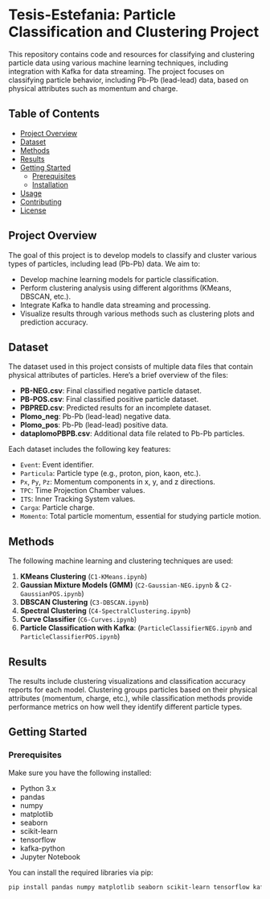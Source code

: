 # Tesis-Estefania: Particle Classification and Clustering Project

This repository contains code and resources for classifying and clustering particle data using various machine learning techniques, including integration with Kafka for data streaming. The project focuses on classifying particle behavior, including Pb-Pb (lead-lead) data, based on physical attributes such as momentum and charge.

## Table of Contents

- [Project Overview](#project-overview)
- [Dataset](#dataset)
- [Methods](#methods)
- [Results](#results)
- [Getting Started](#getting-started)
  - [Prerequisites](#prerequisites)
  - [Installation](#installation)
- [Usage](#usage)
- [Contributing](#contributing)
- [License](#license)

## Project Overview

The goal of this project is to develop models to classify and cluster various types of particles, including lead (Pb-Pb) data. We aim to:
- Develop machine learning models for particle classification.
- Perform clustering analysis using different algorithms (KMeans, DBSCAN, etc.).
- Integrate Kafka to handle data streaming and processing.
- Visualize results through various methods such as clustering plots and prediction accuracy.

## Dataset

The dataset used in this project consists of multiple data files that contain physical attributes of particles. Here’s a brief overview of the files:

- **PB-NEG.csv**: Final classified negative particle dataset.
- **PB-POS.csv**: Final classified positive particle dataset.
- **PBPRED.csv**: Predicted results for an incomplete dataset.
- **Plomo_neg**: Pb-Pb (lead-lead) negative data.
- **Plomo_pos**: Pb-Pb (lead-lead) positive data.
- **dataplomoPBPB.csv**: Additional data file related to Pb-Pb particles.

Each dataset includes the following key features:
- `Event`: Event identifier.
- `Particula`: Particle type (e.g., proton, pion, kaon, etc.).
- `Px`, `Py`, `Pz`: Momentum components in x, y, and z directions.
- `TPC`: Time Projection Chamber values.
- `ITS`: Inner Tracking System values.
- `Carga`: Particle charge.
- `Momento`: Total particle momentum, essential for studying particle motion.

## Methods

The following machine learning and clustering techniques are used:
1. **KMeans Clustering** (`C1-KMeans.ipynb`)
2. **Gaussian Mixture Models (GMM)** (`C2-Gaussian-NEG.ipynb` & `C2-GaussianPOS.ipynb`)
3. **DBSCAN Clustering** (`C3-DBSCAN.ipynb`)
4. **Spectral Clustering** (`C4-SpectralClustering.ipynb`)
5. **Curve Classifier** (`C6-Curves.ipynb`)
6. **Particle Classification with Kafka**: (`ParticleClassifierNEG.ipynb` and `ParticleClassifierPOS.ipynb`)

## Results

The results include clustering visualizations and classification accuracy reports for each model. Clustering groups particles based on their physical attributes (momentum, charge, etc.), while classification methods provide performance metrics on how well they identify different particle types.

## Getting Started

### Prerequisites

Make sure you have the following installed:
- Python 3.x
- pandas
- numpy
- matplotlib
- seaborn
- scikit-learn
- tensorflow
- kafka-python
- Jupyter Notebook

You can install the required libraries via pip:

```bash
pip install pandas numpy matplotlib seaborn scikit-learn tensorflow kafka-python

